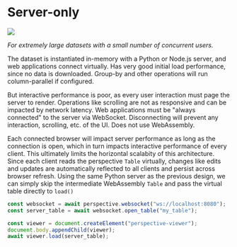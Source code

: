 # Server-only

<img src="./architecture.sub2.svg" />

_For extremely large datasets with a small number of concurrent users._

The dataset is instantiated in-memory with a Python or Node.js server, and web
applications connect virtually. Has very good initial load performance, since no
data is downloaded. Group-by and other operations will run column-parallel if
configured.

But interactive performance is poor, as every user interaction must page the
server to render. Operations like scrolling are not as responsive and can be
impacted by network latency. Web applications must be "always connected" to the
server via WebSocket. Disconnecting will prevent any interaction, scrolling,
etc. of the UI. Does not use WebAssembly.

Each connected browser will impact server performance as long as the connection
is open, which in turn impacts interactive performance of every client. This
ultimately limits the horizontal scalabity of this architecture. Since each
client reads the perspective `Table` virtually, changes like edits and updates
are automatically reflected to all clients and persist across browser refresh.
Using the same Python server as the previous design, we can simply skip the
intermediate WebAssembly `Table` and pass the virtual table directly to `load()`

```javascript
const websocket = await perspective.websocket("ws://localhost:8080");
const server_table = await websocket.open_table("my_table");

const viewer = document.createElement("perspective-viewer");
document.body.appendChild(viewer);
await viewer.load(server_table);
```
